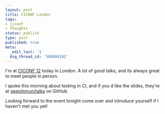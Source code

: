 ```yaml
---
layout: post
title: CICONF London
tags:
- ciconf
- Thoughts
status: publish
type: post
published: true
meta:
  _edit_last: '1'
  dsq_thread_id: '580899182'
---
```

I'm at <a href="http://www.ciconf.com/">CICONF  12</a> today in London. A lot of good talks, and its always great to meet people in person.

I spoke this morning about testing in CI, and if you d like the slides, they're at <a href="https://github.com/seejohnrun/talks">seejohnrun/talks</a> on GitHub.

Looking forward to the event tonight   come over and introduce yourself if I haven't met you yet!
